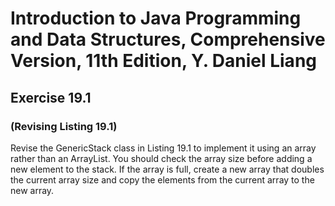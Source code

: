 # Introduction to Java Programming and Data Structures, Comprehensive Version, 11th Edition, Y. Daniel Liang
## Exercise 19.1
### (Revising Listing 19.1)
Revise the GenericStack class in Listing 19.1 to implement it using an array rather than an ArrayList. You should check the array size before adding a new element to the stack. If the array is full, create a new array that doubles the current array size and copy the elements from the current array to the new array.
